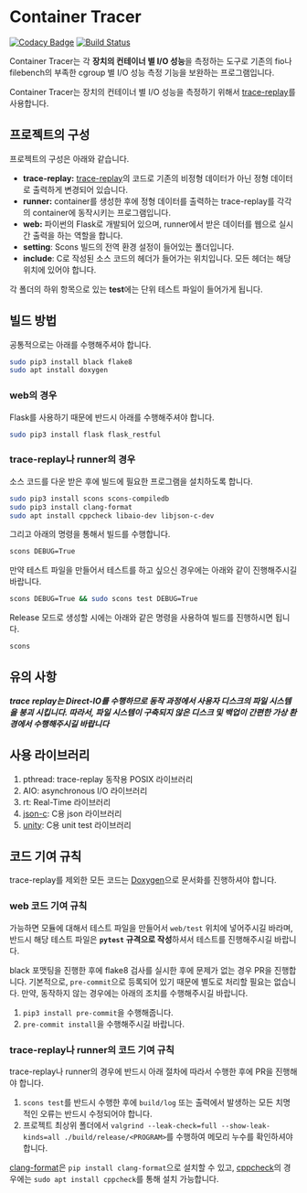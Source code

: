 # Container Tracer

[![Codacy Badge](https://app.codacy.com/project/badge/Grade/4994a1d576a54a9a9a7b2e0f0619e8f0)](https://www.codacy.com/gh/I-O-Benchmark-On-Container/ContainerTracer?utm_source=github.com&amp;utm_medium=referral&amp;utm_content=I-O-Benchmark-On-Container/ContainerTracer&amp;utm_campaign=Badge_Grade)
[![Build Status](https://travis-ci.org/I-O-Benchmark-On-Container/ContainerTracer.svg?branch=master)](https://travis-ci.org/I-O-Benchmark-On-Container/ContainerTracer)

Container Tracer는 각 **장치의 컨테이너 별 I/O 성능**을 측정하는 도구로
기존의 fio나 filebench의 부족한 cgroup 별 I/O 성능 측정 기능을 보완하는 프로그램입니다.

Container Tracer는 장치의 컨테이너 별 I/O 성능을 측정하기 위해서 [trace-replay](https://github.com/yongseokoh/trace-replay)를
사용합니다.

## 프로젝트의 구성

프로젝트의 구성은 아래와 같습니다.

- **trace-replay:** [trace-replay](https://github.com/yongseokoh/trace-replay)의 코드로
  기존의 비정형 데이터가 아닌 정형 데이터로 출력하게 변경되어 있습니다.
- **runner:** container를 생성한 후에 정형 데이터를 출력하는 trace-replay를 각각의 container에 동작시키는 프로그램입니다.
- **web:** 파이썬의 Flask로 개발되어 있으며, runner에서 받은 데이터를 웹으로 실시간 출력을 하는 역할을 합니다.
- **setting**: Scons 빌드의 전역 환경 설정이 들어있는 폴더입니다.
- **include**: C로 작성된 소스 코드의 헤더가 들어가는 위치입니다. 모든 헤더는 해당 위치에 있어야 합니다.

각 폴더의 하위 항목으로 있는 **test**에는 단위 테스트 파일이 들어가게 됩니다.

## 빌드 방법

공통적으로는 아래를 수행해주셔야 합니다.

```bash
sudo pip3 install black flake8
sudo apt install doxygen
```

### web의 경우

Flask를 사용하기 때문에 반드시 아래를 수행해주셔야 합니다.

```bash
sudo pip3 install flask flask_restful
```

### trace-replay나 runner의 경우

소스 코드를 다운 받은 후에 빌드에 필요한 프로그램을 설치하도록 합니다.

```bash
sudo pip3 install scons scons-compiledb
sudo pip3 install clang-format
sudo apt install cppcheck libaio-dev libjson-c-dev
```

그리고 아래의 명령을 통해서 빌드를 수행합니다.

```bash
scons DEBUG=True
```

만약 테스트 파일을 만들어서 테스트를 하고 싶으신 경우에는 아래와 같이 진행해주시길 바랍니다.

```bash
scons DEBUG=True && sudo scons test DEBUG=True
```

Release 모드로 생성할 시에는 아래와 같은 명령을 사용하여 빌드를 진행하시면 됩니다.

```bash
scons
```

## 유의 사항

***trace replay는 Direct-IO를 수행하므로 동작 과정에서 사용자 디스크의 파일 시스템을 붕괴 시킵니다.
따라서, 파일 시스템이 구축되지 않은 디스크 및 백업이 간편한 가상 환경에서 수행해주시길 바랍니다***

## 사용 라이브러리

1. pthread: trace-replay 동작용 POSIX 라이브러리
1. AIO: asynchronous I/O 라이브러리
1. rt: Real-Time 라이브러리
1. [json-c](https://github.com/json-c/json-c):  C용 json 라이브러리
1. [unity](https://github.com/ThrowTheSwitch/Unity): C용 unit test 라이브러리

## 코드 기여 규칙

trace-replay를 제외한 모든 코드는 [Doxygen](https://www.doxygen.nl/index.html)으로
문서화를 진행하셔야 합니다.

### web 코드 기여 규칙

가능하면 모듈에 대해서 테스트 파일을 만들어서 `web/test` 위치에 넣어주시길 바라며,
반드시 해당 테스트 파일은 **`pytest` 규격으로 작성**하셔서 테스트를 진행해주시길 바랍니다.

black 포맷팅을 진행한 후에 flake8 검사를 실시한 후에 문제가 없는 경우 PR을 진행합니다.
기본적으로, `pre-commit`으로 등록되어 있기 때문에 별도로 처리할 필요는 없습니다.
만약, 동작하지 않는 경우에는 아래의 조치를 수행해주시길 바랍니다.

1. `pip3 install pre-commit`을 수행해줍니다.
1. `pre-commit install`을 수행해주시길 바랍니다.

### trace-replay나 runner의 코드 기여 규칙

trace-replay나 runner의 경우에 반드시 아래 절차에 따라서 수행한 후에 PR을 진행해야 합니다.

1. `scons test`를 반드시 수행한 후에 `build/log` 또는 출력에서 발생하는 모든 치명적인 오류는 반드시 수정되어야 합니다.
1. 프로젝트 최상위 폴더에서 `valgrind --leak-check=full --show-leak-kinds=all ./build/release/<PROGRAM>`를
   수행하여 메모리 누수를 확인하셔야 합니다.

[clang-format](https://clang.llvm.org/docs/ClangFormat.html)은 `pip install clang-format`으로
설치할 수 있고, [cppcheck](http://cppcheck.sourceforge.net/)의 경우에는
`sudo apt install cppcheck`를 통해 설치 가능합니다.
